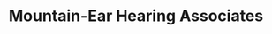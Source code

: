 ---
title: "Mountain-Ear Hearing Associates"
url: /conover/mountain-ear-hearing-associates/
shop: Hörgeräte
---